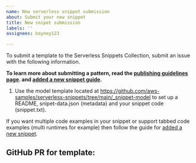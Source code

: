 ```yaml
---
name: New serverless snippet submission
about: Submit your new snippet
title: New snipet submission
labels: ''
assignees: boyney123

---
```


To submit a template to the Serverless Snippets Collection, submit an issue with the following information.

**To learn more about submitting a pattern, read the [publishing guidelines page](https://github.com/aws-samples/serverless-snippets/blob/main/PUBLISHING.md). and [added a new snippet guide](https://github.com/aws-samples/serverless-snippets/blob/main/ADDING_SNIPPET.md).**

1. Use the model template located at https://github.com/aws-samples/serverless-snippets/tree/main/_snippet-model to set up a README, snipet-data.json (metadata) and your snippet code (snippet.txt).

If you want multiple code examples in your snippet or support tabbed code examples (multi runtimes for example) then follow the guide for [added a new snippet](https://github.com/aws-samples/serverless-snippets/blob/main/ADDING_SNIPPET.md).

## GitHub PR for template:
